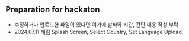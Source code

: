 ## Preparation for hackaton

- 수정하거나 업로드한 파일이 있다면 여기에 날짜와 시간, 간단 내용 작성 부탁
- 2024.07.11 혜림 Splash Screen, Select Country, Set Language Upload.
